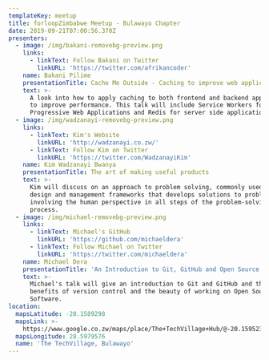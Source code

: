 ```yaml
---
templateKey: meetup
title: forloopZimbabwe Meetup - Bulawayo Chapter
date: 2019-09-21T07:00:56.370Z
presenters:
  - image: /img/bakani-removebg-preview.png
    links:
      - linkText: Follow Bakani on Twitter
        linkURL: 'https://twitter.com/afrikancoder'
    name: Bakani Pilime
    presentationTitle: Cache Me Outside - Caching to improve web applications
    text: >-
      A look into how to apply caching to both frontend and backend applications
      to improve performance. This talk will include Service Workers for
      Progressive Web Applications and Redis for server side applications.
  - image: /img/wadzanayi-removebg-preview.png
    links:
      - linkText: Kim's Website
        linkURL: 'http://wadzanayi.co.zw/'
      - linkText: Follow Kim on Twitter
        linkURL: 'https://twitter.com/WadzanayiKim'
    name: Kim Wadzanayi Bwanya
    presentationTitle: The art of making useful products
    text: >-
      Kim will discuss on an approach to problem solving, commonly used in
      design and management frameworks that develops solutions to problems by
      involving the human perspective in all steps of the problem-solving
      process.
  - image: /img/michael-removebg-preview.png
    links:
      - linkText: Michael's GitHub
        linkURL: 'https://github.com/michaeldera'
      - linkText: Follow Michael on Twitter
        linkURL: 'https://twitter.com/michaeldera'
    name: Michael Dera
    presentationTitle: 'An Introduction to Git, GitHub and Open Source Software.'
    text: >-
      Michael's talk will give an introduction to Git and GitHub and the
      benefits of version control and the beauty of working on Open Source
      Software.
location:
  mapsLatitude: -20.1589298
  mapsLink: >-
    https://www.google.co.zw/maps/place/The+TechVillage+Hub/@-20.159523,28.5954172,14z/data=!4m8!1m2!2m1!1sThe+techVillage!3m4!1s0x1eb554392a12f495:0x85b771f56aade972!8m2!3d-20.1540024!4d28.5845587
  mapsLongitude: 28.5979576
  name: 'The TechVillage, Bulawayo'
---
```


